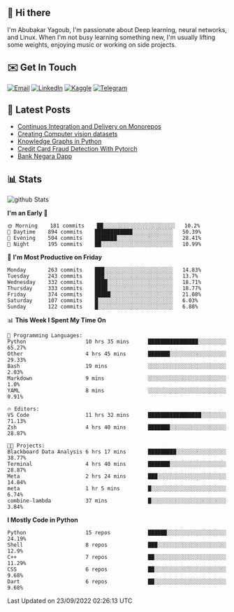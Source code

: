 ## 👋 Hi there

I'm Abubakar Yagoub, I'm passionate about Deep learning, neural networks, and
Linux. When I'm not busy learning something new, I'm usually lifting some
weights, enjoying music or working on side projects.

## ✉️ Get In Touch

[![Email](https://img.shields.io/badge/Email-f1f1f1?style=for-the-badge&logo=gmail&logoColor=0f111a)](mailto:git@blacksuan19.dev)
[![LinkedIn](https://img.shields.io/badge/LinkedIn-0077B5?style=for-the-badge&logo=linkedin&logoColor=white)](https://www.linkedin.com/in/blacksuan19/)
[![Kaggle](https://img.shields.io/badge/Kaggle-5acfff?style=for-the-badge&logo=kaggle&logoColor=white)](http://kaggle.com/abubakaryagob/)
[![Telegram](https://img.shields.io/badge/Telegram-2CA5E0?style=for-the-badge&logo=telegram&logoColor=white)](https://t.me/blacksuan19)

## 📩 Latest Posts

<!-- BLOG-POST-LIST:START -->
- [Continuos Integration and Delivery on Monorepos](http://blacksuan19.dev/blog/github-actions-monorepos/)
- [Creating Computer vision datasets](http://blacksuan19.dev/blog/creating-datasets/)
- [Knowledge Graphs in Python](http://blacksuan19.dev/projects/Knowledge_Graphs/)
- [Credit Card Fraud Detection With Pytorch](http://blacksuan19.dev/projects/credit-card-fraud-detection-with-pytorch/)
- [Bank Negara Dapp](http://blacksuan19.dev/projects/bank-negara/)
<!-- BLOG-POST-LIST:END -->

## 📊 Stats

![github Stats](https://github-readme-stats.vercel.app/api?username=blacksuan19&theme=github_dark&show_icons=true&count_private=true&custom_title=Github%20Stats&hide_border=true)

<!--START_SECTION:waka-->
**I'm an Early 🐤** 

```text
🌞 Morning    181 commits    ██░░░░░░░░░░░░░░░░░░░░░░░   10.2% 
🌆 Daytime    894 commits    ████████████░░░░░░░░░░░░░   50.39% 
🌃 Evening    504 commits    ███████░░░░░░░░░░░░░░░░░░   28.41% 
🌙 Night      195 commits    ██░░░░░░░░░░░░░░░░░░░░░░░   10.99%

```
📅 **I'm Most Productive on Friday** 

```text
Monday       263 commits    ███░░░░░░░░░░░░░░░░░░░░░░   14.83% 
Tuesday      243 commits    ███░░░░░░░░░░░░░░░░░░░░░░   13.7% 
Wednesday    332 commits    ████░░░░░░░░░░░░░░░░░░░░░   18.71% 
Thursday     333 commits    ████░░░░░░░░░░░░░░░░░░░░░   18.77% 
Friday       374 commits    █████░░░░░░░░░░░░░░░░░░░░   21.08% 
Saturday     107 commits    █░░░░░░░░░░░░░░░░░░░░░░░░   6.03% 
Sunday       122 commits    █░░░░░░░░░░░░░░░░░░░░░░░░   6.88%

```


📊 **This Week I Spent My Time On** 

```text
💬 Programming Languages: 
Python                   10 hrs 35 mins      ████████████████░░░░░░░░░   65.27% 
Other                    4 hrs 45 mins       ███████░░░░░░░░░░░░░░░░░░   29.33% 
Bash                     19 mins             ░░░░░░░░░░░░░░░░░░░░░░░░░   2.03% 
Markdown                 9 mins              ░░░░░░░░░░░░░░░░░░░░░░░░░   1.0% 
YAML                     8 mins              ░░░░░░░░░░░░░░░░░░░░░░░░░   0.91%

🔥 Editors: 
VS Code                  11 hrs 32 mins      █████████████████░░░░░░░░   71.13% 
Zsh                      4 hrs 40 mins       ███████░░░░░░░░░░░░░░░░░░   28.87%

🐱‍💻 Projects: 
Blackboard Data Analysis 6 hrs 17 mins       █████████░░░░░░░░░░░░░░░░   38.77% 
Terminal                 4 hrs 40 mins       ███████░░░░░░░░░░░░░░░░░░   28.87% 
Meta                     2 hrs 24 mins       ███░░░░░░░░░░░░░░░░░░░░░░   14.84% 
meta                     1 hr 5 mins         █░░░░░░░░░░░░░░░░░░░░░░░░   6.74% 
combine-lambda           37 mins             █░░░░░░░░░░░░░░░░░░░░░░░░   3.84%

```

**I Mostly Code in Python** 

```text
Python                   15 repos            ██████░░░░░░░░░░░░░░░░░░░   24.19% 
Shell                    8 repos             ███░░░░░░░░░░░░░░░░░░░░░░   12.9% 
C++                      7 repos             ██░░░░░░░░░░░░░░░░░░░░░░░   11.29% 
CSS                      6 repos             ██░░░░░░░░░░░░░░░░░░░░░░░   9.68% 
Dart                     6 repos             ██░░░░░░░░░░░░░░░░░░░░░░░   9.68%

```



 Last Updated on 23/09/2022 02:26:13 UTC
<!--END_SECTION:waka-->
